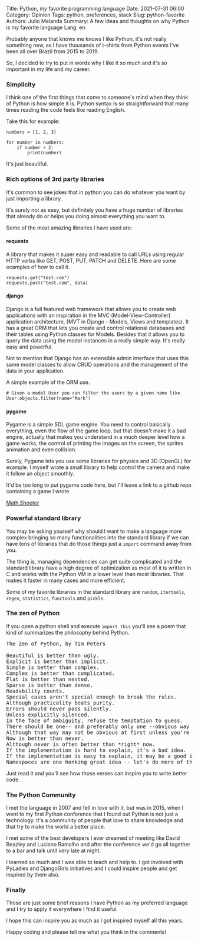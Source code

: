 Title: Python, my favorite programming language
Date: 2021-07-31 06:00
Category: Opinion
Tags: python, preferences, stack
Slug: python-favorite
Authors: Julio Melanda
Summary: A few ideas and thoughts on why Python is my favorite language
Lang: en

Probably anyone that knows me knows I like Python, it's not really something new, as I have thousands of t-shirts from Python events I've been all over Brazil from 2015 to 2019.

So, I decided to try to put in words why I like it so much and it's so important in my life and my career.

### Simplicity

I think one of the first things that come to someone's mind when they think of Python is how simple it is. Python syntax is so straightforward that many times reading the code feels like reading English.

Take this for example:

```Python3
numbers = [1, 2, 3]

for number in numbers:
    if number > 2:
        print(number)
```

It's just beautiful.

### Rich options of 3rd party libraries

It's common to see jokes that in python you can do whatever you want by just importing a library.

It's surely not as easy, but definitely you have a huge number of libraries that already do or helps you doing almost everything you want to.

Some of the most amazing libraries I have used are:

#### requests

A library that makes it super easy and readable to call URLs using regular HTTP verbs like GET, POST, PUT, PATCH and DELETE. Here are some ecamples of how to call it.

```Python3
requests.get("test.com")
requests.post("test.com", data)
```

#### django

Django is a full featured web framework that allows you to create web applications with an inspiration in the MVC (Model-View-Controller) application architecture, (MVT in Django - Models, Views and templates). It has a great ORM that lets you create and control relational databases and their tables using Python classes for Models. Besides that it allows you to query the data using the model instances in a really simple way. It's really easy and powerful.

Not to mention that Django has an extensible admin interface that uses this same model classes to allow CRUD operations and the management of the data in your application.

A simple example of the ORM use.

```Python3
# Given a model User you can filter the users by a given name like
User.objects.filter(name="Mark")
```

#### pygame

Pygame is a simple SDL game engine. You need to control basically everything, even the flow of the game loop, but that doesn't make it a bad engine, actually that makes you understand in a much deeper level how a game works, the control of printing the images on the screen, the sprites animation and even collision.

Surely, Pygame lets you use some libraries for physics and 3D (OpenGL) for example. I myself wrote a small library to help control the camera and make it follow an object smoothly.

It'd be too long to put pygame code here, but I'll leave a link to a github repo containing a game I wrote.

[Math Shooter](https://github.com/jcemelanda/MathShooter)

### Powerful standard library

You may be asking yourself why should I want to make a language more complex bringing so many functionalities into the standard library if we can have tons of libraries that do those things just a `import` command away from you.

The thing is, managing dependencies can get quite complicated and the standard library have a high degree of optimization as most of it is written in C and works with the Python VM in a lower level than most libraries. That makes it faster in many cases and more efficient.

Some of my favorite libraries in the standard library are `random`, `itertools`, `regex`, `statistics`, `functools` and `pickle`.

### The zen of Python

If you open a python shell and execute `import this` you'll see a poem that kind of summarizes the philosophy behind Python.

<pre>
The Zen of Python, by Tim Peters

Beautiful is better than ugly.
Explicit is better than implicit.
Simple is better than complex.
Complex is better than complicated.
Flat is better than nested.
Sparse is better than dense.
Readability counts.
Special cases aren't special enough to break the rules.
Although practicality beats purity.
Errors should never pass silently.
Unless explicitly silenced.
In the face of ambiguity, refuse the temptation to guess.
There should be one-- and preferably only one --obvious way to do it.
Although that way may not be obvious at first unless you're Dutch.
Now is better than never.
Although never is often better than *right* now.
If the implementation is hard to explain, it's a bad idea.
If the implementation is easy to explain, it may be a good idea.
Namespaces are one honking great idea -- let's do more of those!
</pre>

Just read it and you'll see how those verses can inspire you to write better code.

### The Python Community

I met the language in 2007 and fell in love with it, but was in 2015, when I went to my first Python conference that I found out Python is not just a technology. It's a community of people that love to share knowledge and that try to make the world a better place. 

I met some of the best developers I ever dreamed of meeting like David Beazley and Luciano Ramalho and after the conference we'd go all together to a bar and talk until very late at night.

I learned so much and I was able to teach and help to. I got involved with PyLadies and DjangoGirls initiatives and I could inspire people and get inspired by them also.

### Finally

Those are just some brief reasons I have Python as my preferred language and I try to apply it everywhere I find it useful.

I hope this can inspire you as much as I got inspired myself all this years.

Happy coding and please tell me what you think in the comments!

